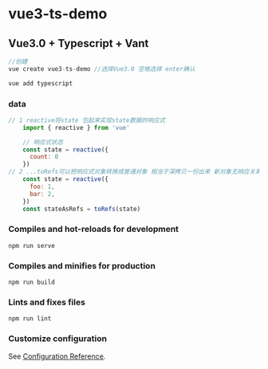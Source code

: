 # vue3-ts-demo

## Vue3.0 + Typescript + Vant
```javascript
//创建
vue create vue3-ts-demo //选择Vue3.0 空格选择 enter确认

vue add typescript
```

### data

```javascript
// 1 reactive将state 包起来实现state数据的响应式
    import { reactive } from 'vue'

    // 响应式状态
    const state = reactive({
      count: 0
    })
// 2 ...toRefs可以把响应式对象转换成普通对象 相当于深拷贝一份出来 新对象无响应关系 老对象保持响应关系
    const state = reactive({
      foo: 1,
      bar: 2,
    })
    const stateAsRefs = toRefs(state)


```



### Compiles and hot-reloads for development

```
npm run serve
```

### Compiles and minifies for production
```
npm run build
```

### Lints and fixes files
```
npm run lint
```

### Customize configuration
See [Configuration Reference](https://cli.vuejs.org/config/).
